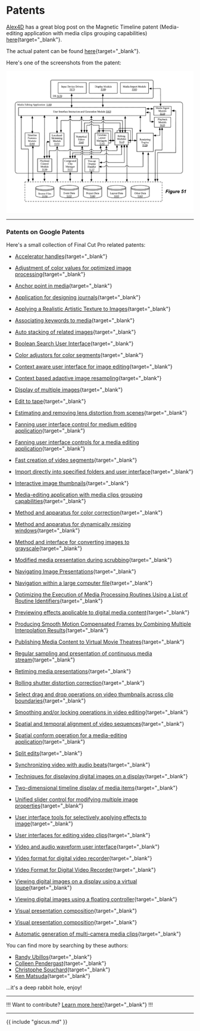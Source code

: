 # Patents

[Alex4D](https://alex4d.com) has a great blog post on the Magnetic Timeline patent (Media-editing application with media clips grouping capabilities) [here](https://alex4d.com/notes/item/apple-magnetic-timeline-fcpx-patent){target="_blank"}.

The actual patent can be found [here](https://patents.google.com/patent/US8875025){target="_blank"}.

Here's one of the screenshots from the patent:

![Patent Screenshot](../static/patent.png)

---

### Patents on Google Patents

Here's a small collection of Final Cut Pro related patents:

- [Accelerator handles](https://patents.google.com/patent/US7617454B2/){target="_blank"}
- [Adjustment of color values for optimized image processing](https://patents.google.com/patent/US8125497B2/){target="_blank"}
- [Anchor point in media](https://patents.google.com/patent/US8473846B2/){target="_blank"}
- [Application for designing journals](https://patents.google.com/patent/US20130238964A1/){target="_blank"}
- [Applying a Realistic Artistic Texture to Images](https://patents.google.com/patent/US20140071148A1/){target="_blank"}
- [Associating keywords to media](https://patents.google.com/patent/US9142253B2/){target="_blank"}
- [Auto stacking of related images](https://patents.google.com/patent/US8487960B2/){target="_blank"}
- [Boolean Search User Interface](https://patents.google.com/patent/US20080288869A1/){target="_blank"}
- [Color adjustors for color segments](https://patents.google.com/patent/GB2513499B/){target="_blank"}
- [Context aware user interface for image editing](https://patents.google.com/patent/US9299168B2/){target="_blank"}
- [Context based adaptive image resampling](https://patents.google.com/patent/US7526138B1/){target="_blank"}
- [Display of multiple images](https://patents.google.com/patent/US8963962B2/){target="_blank"}
- [Edit to tape](https://patents.google.com/patent/US7827489B2/){target="_blank"}
- [Estimating and removing lens distortion from scenes](https://patents.google.com/patent/US20110122149A1/){target="_blank"}
- [Fanning user interface control for medium editing application](https://patents.google.com/patent/JP2018152097A/){target="_blank"}
- [Fanning user interface controls for a media editing application](https://patents.google.com/patent/US9189876B2/){target="_blank"}
- [Fast creation of video segments](https://patents.google.com/patent/US9959907B2/){target="_blank"}
- [Import directly into specified folders and user interface](https://patents.google.com/patent/US7707510B1/){target="_blank"}
- [Interactive image thumbnails](https://patents.google.com/patent/US9798744B2/){target="_blank"}
- [Media-editing application with media clips grouping capabilities](https://patents.google.com/patent/US8875025B2/){target="_blank"}
- [Method and apparatus for color correction](https://patents.google.com/patent/US8326035B2/){target="_blank"}
- [Method and apparatus for dynamically resizing windows](https://patents.google.com/patent/US9189133B2/){target="_blank"}
- [Method and interface for converting images to grayscale](https://patents.google.com/patent/US9092893B2/){target="_blank"}
- [Modified media presentation during scrubbing](https://patents.google.com/patent/US9830063B2/){target="_blank"}
- [Navigating Image Presentations](https://patents.google.com/patent/US20150106722A1/){target="_blank"}
- [Navigation within a large computer file](https://patents.google.com/patent/US20050179705A1/){target="_blank"}
- [Optimizing the Execution of Media Processing Routines Using a List of Routine Identifiers](https://patents.google.com/patent/US20090244079A1/){target="_blank"}
- [Previewing effects applicable to digital media content](https://patents.google.com/patent/US8705938B2/){target="_blank"}
- [Producing Smooth Motion Compensated Frames by Combining Multiple Interpolation Results](https://patents.google.com/patent/US20080085056A1/){target="_blank"}
- [Publishing Media Content to Virtual Movie Theatres](https://patents.google.com/patent/US20150113404A1/){target="_blank"}
- [Regular sampling and presentation of continuous media stream](https://patents.google.com/patent/US7984385B2/){target="_blank"}
- [Retiming media presentations](https://patents.google.com/patent/US9997196B2/){target="_blank"}
- [Rolling shutter distortion correction](https://patents.google.com/patent/US8810692B2/){target="_blank"}
- [Select drag and drop operations on video thumbnails across clip boundaries](https://patents.google.com/patent/US9335892B2/){target="_blank"}
- [Smoothing and/or locking operations in video editing](https://patents.google.com/patent/US8750636B2/){target="_blank"}
- [Spatial and temporal alignment of video sequences](https://patents.google.com/patent/US20170099442A1/){target="_blank"}
- [Spatial conform operation for a media-editing application](https://patents.google.com/patent/US9412414B2/){target="_blank"}
- [Split edits](https://patents.google.com/patent/US7788585B2/){target="_blank"}
- [Synchronizing video with audio beats](https://patents.google.com/patent/US8347210B2/){target="_blank"}
- [Techniques for displaying digital images on a display](https://patents.google.com/patent/US8194099B2/){target="_blank"}
- [Two-dimensional timeline display of media items](https://patents.google.com/patent/US7954065B2/){target="_blank"}
- [Unified slider control for modifying multiple image properties](https://patents.google.com/patent/US10936173B2/){target="_blank"}
- [User interface tools for selectively applying effects to image](https://patents.google.com/patent/US9041727B2/){target="_blank"}
- [User interfaces for editing video clips](https://patents.google.com/patent/CA2724034C/){target="_blank"}
- [Video and audio waveform user interface](https://patents.google.com/patent/US8751933B2/){target="_blank"}
- [Video format for digital video recorder](https://patents.google.com/patent/US9215402B2/){target="_blank"}
- [Video Format for Digital Video Recorder](https://patents.google.com/patent/US20120229670A1/){target="_blank"}
- [Viewing digital images on a display using a virtual loupe](https://patents.google.com/patent/US7804508B2/){target="_blank"}
- [Viewing digital images using a floating controller](https://patents.google.com/patent/US7719548B2/){target="_blank"}
- [Visual presentation composition](https://patents.google.com/patent/US8726161B2/){target="_blank"}
- [Visual presentation composition](https://patents.google.com/patent/US9032300B2/){target="_blank"}

- [Automatic generation of multi-camera media clips](https://patents.google.com/patent/US9792955B2/){target="_blank"}

You can find more by searching by these authors:

- [Randy Ubillos](https://patents.google.com/?inventor=Randy+Ubillos){target="_blank"}
- [Colleen Pendergast](https://patents.google.com/?inventor=Colleen+Pendergast){target="_blank"}
- [Christophe Souchard](https://patents.google.com/?inventor=Christophe+Souchard){target="_blank"}
- [Ken Matsuda](https://patents.google.com/?inventor=Ken+Matsuda){target="_blank"}

...it's a deep rabbit hole, enjoy!

---

!!!
Want to contribute? [Learn more here!](https://fcp.cafe/contribute/){target="_blank"}
!!!

---

{{ include "giscus.md" }}